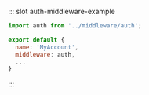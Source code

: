 <AuthMiddleware />

::: slot auth-middleware-example
```js
import auth from '../middleware/auth';

export default {
  name: 'MyAccount',
  middleware: auth,
  ...
}
```
:::